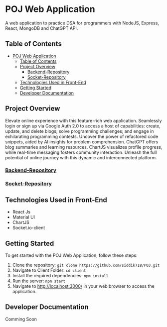 
# POJ Web Application

A web application to practice DSA for programmers with NodeJS, Express, React, MongoDB and ChatGPT API.

## Table of Contents

- [POJ Web Application](#poj-web-application)
  - [Table of Contents](#table-of-contents)
  - [Project Overview](#project-overview)
    - [Backend-Repository](#backend-repository)
    - [Socket-Repository](#socket-repository)
  - [Technologies Used in Front-End](#technologies-used-in-front-end)
  - [Getting Started](#getting-started)
  - [Developer Documentation](#developer-documentation)

## Project Overview

Elevate online experience with this feature-rich web application. Seamlessly login or sign up via Google Auth 2.0 to access a host of capabilities: create, update, and delete blogs; solve programming challenges; and engage in exhilarating programming contests. Uncover the power of refactored code snippets, aided by AI insights for problem comprehension. ChatGPT offers blog summaries and learning resources. ChartJS visualizes profile progress, while real-time messaging fosters community interaction. Unleash the full potential of  online journey with this dynamic and interconnected platform.

### [Backend-Repository](https://github.com/siddik718/POJ/tree/master/api)

### [Socket-Repository](https://github.com/siddik718/POJ/tree/master/socket)

## Technologies Used in Front-End

- React Js
- Material UI
- ChartJS
- Socket.io-client

## Getting Started

To get started with the POJ Web Application, follow these steps:

1. Clone the repository: `git clone https://github.com/siddik718/POJ.git`
2. Navigate to Client Folder: `cd client`
3. Install the required dependencies: `npm install`
4. Run the server: `npm start`
5. Navigate to <http://localhost:3000/> in your web browser to access the application.

## Developer Documentation

Comming Soon

